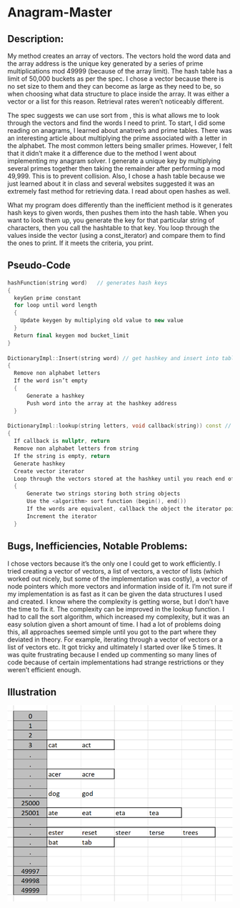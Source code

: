 # Anagram-Master


 
## Description:
My method creates an array of vectors. The vectors hold the word data and the array address is the unique key generated by a series of prime multiplications mod 49999 (because of the array limit). The hash table has a limit of 50,000 buckets as per the spec. I chose a vector because there is no set size to them and they can become as large as they need to be, so when choosing what data structure to place inside the array. It was either a vector or a list for this reason. Retrieval rates weren’t noticeably different.

The spec suggests we can use sort from <algorithm>, this is what allows me to look through the vectors and find the words I need to print. To start, I did some reading on anagrams, I learned about anatree’s and prime tables. There was an interesting article about multiplying the prime associated with a letter in the alphabet. The most common letters being smaller primes. However, I felt that it didn’t make it a difference due to the method I went about implementing my anagram solver. I generate a unique key by multiplying several primes together then taking the remainder after performing a mod 49,999. This is to prevent collision. Also, I chose a hash table because we just learned about it in class and several websites suggested it was an extremely fast method for retrieving data. I read about open hashes as well.
  
What my program does differently than the inefficient method is it generates hash keys to given words, then pushes them into the hash table. When you want to look them up, you generate the key for that particular string of characters, then you call the hashtable to that key. You loop through the values inside the vector (using a const_iterator) and compare them to find the ones to print. If it meets the criteria, you print. 
  
## Pseudo-Code
```cpp
hashFunction(string word)	// generates hash keys
{
  keyGen prime constant
  for loop until word length
  {
    Update keygen by multiplying old value to new value
  }
  Return final keygen mod bucket_limit
}

DictionaryImpl::Insert(string word) // get hashkey and insert into table
{
  Remove non alphabet letters
  If the word isn’t empty
  {
	  Generate a hashkey
	  Push word into the array at the hashkey address
  }
    
DictionaryImpl::lookup(string letters, void callback(string)) const // search key
{
  If callback is nullptr, return
  Remove non alphabet letters from string
  If the string is empty, return
  Generate hashkey
  Create vector iterator
  Loop through the vectors stored at the hashkey until you reach end of vector
  {
	  Generate two strings storing both string objects
	  Use the <algorithm> sort function (begin(), end())
	  If the words are equivalent, callback the object the iterator points to
	  Increment the iterator
  }
```

## Bugs, Inefficiencies, Notable Problems:
I chose vectors because it’s the only one I could get to work efficiently. I tried creating a vector of vectors, a list of vectors, a vector of lists (which worked out nicely, but some of the implementation was costly), a vector of node pointers which more vectors and information inside of it. I’m not sure if my implementation is as fast as it can be given the data structures I used and created. I know where the complexity is getting worse, but I don’t have the time to fix it. The complexity can be improved in the lookup function. I had to call the sort algorithm, which increased my complexity, but it was an easy solution given a short amount of time.
I had a lot of problems doing this, all approaches seemed simple until you got to the part where they deviated in theory. For example, iterating through a vector of vectors or a list of vectors etc. It got tricky and ultimately I started over like 5 times. It was quite frustrating because I ended up commenting so many lines of code because of certain implementations had strange restrictions or they weren’t efficient enough.
  
 ## Illustration
 ![linked list hash table](https://github.com/ajimenezUCLA/Tetris-Redux/blob/master/illustration.png)
